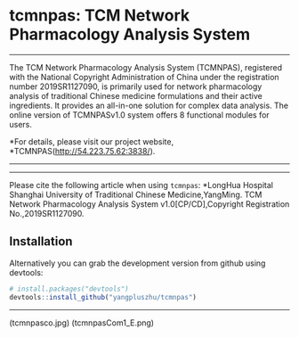 # tcmnpas: TCM Network Pharmacology Analysis System

***
The TCM Network Pharmacology Analysis System (TCMNPAS), registered with the National Copyright Administration of China under the registration number 2019SR1127090, is primarily used for network pharmacology analysis of traditional Chinese medicine formulations and their active ingredients. It provides an all-in-one solution for complex data analysis. The online version of TCMNPASv1.0 system offers 8 functional modules for users.

*For details, please visit our project website,
*TCMNPAS(http://54.223.75.62:3838/).

-----
***
Please cite the following article when using `tcmnpas`:
*LongHua Hospital Shanghai University of Traditional Chinese Medicine,YangMing. TCM Network Pharmacology Analysis System v1.0[CP/CD],Copyright Registration No.,2019SR1127090.


## Installation
Alternatively you can grab the
development version from github using devtools:
``` r
# install.packages("devtools")
devtools::install_github("yangpluszhu/tcmnpas")
```
***
(tcmnpasco.jpg)
(tcmnpasCom1_E.png)
